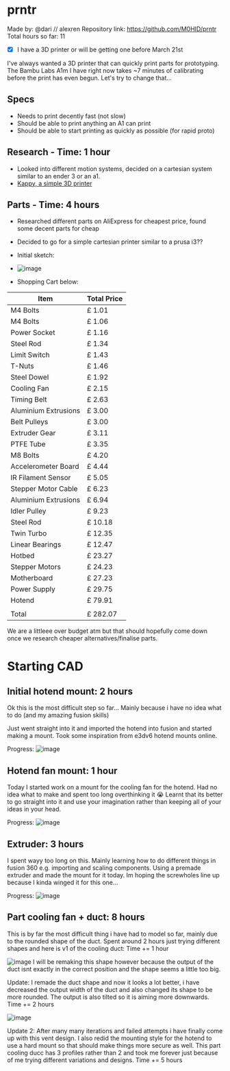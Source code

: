 # prntr
Made by: @dari // alexren
Repository link: https://github.com/M0HID/prntr
Total hours so far: 11

- [x] I have a 3D printer or will be getting one before March 21st

I've always wanted a 3D printer that can quickly print parts for prototyping. The Bambu Labs A1m I have right now takes ~7 minutes of calibrating before the print has even begun. Let's try to change that...

## Specs
- Needs to print decently fast (not slow)
- Should be able to print anything an A1 can print
- Should be able to start printing as quickly as possible (for rapid proto)

## Research - Time: 1 hour
- Looked into different motion systems, decided on a cartesian system similar to an ender 3 or an a1.
- [Kappy, a simple 3D printer](https://www.google.com/url?sa=i&url=https%3A%2F%2Fwww.youtube.com%2Fwatch%3Fv%3DfQB077PBMZ0&psig=AOvVaw0-DsXJjWiAjD6cZEaGG2r8&ust=1738670582802000&source=images&cd=vfe&opi=89978449&ved=0CBcQjhxqFwoTCKDiuee6p4sDFQAAAAAdAAAAABAE)

## Parts - Time: 4 hours
- Researched different parts on AliExpress for cheapest price, found some decent parts for cheap
- Decided to go for a simple cartesian printer similar to a prusa i3??
- Initial sketch:
- ![image](https://github.com/user-attachments/assets/b0811393-5efd-439d-87b6-c3a57fc865ec)

- Shopping Cart below:


| Item                 | Total  Price    |
|----------------------|-----------------|
| M4 Bolts             |  £        1.01  |
| M4 Bolts             |  £        1.06  |
| Power Socket         |  £        1.16  |
| Steel Rod            |  £        1.34  |
| Limit Switch         |  £        1.43  |
| T-Nuts               |  £        1.46  |
| Steel Dowel          |  £        1.92  |
| Cooling Fan          |  £        2.15  |
| Timing Belt          |  £        2.63  |
| Aluminium Extrusions |  £        3.00  |
| Belt Pulleys         |  £        3.00  |
| Extruder Gear        |  £        3.11  |
| PTFE Tube            |  £        3.35  |
| M8 Bolts             |  £        4.20  |
| Accelerometer Board  |  £        4.44  |
| IR Filament Sensor   |  £        5.05  |
| Stepper Motor Cable  |  £        6.23  |
| Aluminium Extrusions |  £        6.94  |
| Idler Pulley         |  £        9.23  |
| Steel Rod            |  £     10.18    |
| Twin Turbo           |  £     12.35    |
| Linear Bearings      |  £     12.47    |
| Hotbed               |  £     23.27    |
| Stepper Motors       |  £     24.23    |
| Motherboard          |  £     27.23    |
| Power Supply         |  £     29.75    |
| Hotend               |  £     79.91    |
|                      |                 |
| Total                |  £  282.07      |


We are a littleee over budget atm but that should hopefully come down once we research cheaper alternatives/finalise parts.



# Starting CAD

## Initial hotend mount: 2 hours
Ok this is the most difficult step so far... Mainly because i have no idea what to do (and my amazing fusion skills)

Just went straight into it and imported the hotend into fusion and started making a mount. Took some inspiration from e3dv6 hotend mounts online.

Progress:
![image](https://github.com/user-attachments/assets/4fd18eb9-88f5-4aba-be0d-0b909c0debef)

## Hotend fan mount: 1 hour

Today I started work on a mount for the cooling fan for the hotend. Had no idea what to make and spent too long overthinking it :sob:
Learnt that its better to go straight into it and use your imagination rather than keeping all of your ideas in your head.

Progress:
![image](https://github.com/user-attachments/assets/7705d917-33b2-4436-bf3c-cbcdbf8c2eb4)

## Extruder: 3 hours

I spent wayy too long on this. Mainly learning how to do different things in fusion 360 e.g. importing and scaling components. Using a premade extruder and made the mount for it today. Im hoping the screwholes line up because I kinda winged it for this one...

Progress:
![image](https://github.com/user-attachments/assets/638ae73a-a623-49fe-aa5e-f5f60c905dd8)

## Part cooling fan + duct: 8 hours

This is by far the most difficult thing i have had to model so far, mainly due to the rounded shape of the duct. Spent around 2 hours just trying different shapes and here is v1 of the cooling duct: Time += 1 hour

![image](https://github.com/user-attachments/assets/29e03186-944a-46f8-bbf2-0930d4c9e20d)
I will be remaking this shape however because the output of the duct isnt exactly in the correct position and the shape seems a little too big.

Update: I remade the duct shape and now it looks a lot better, i have decreased the output width of the duct and also changed its shape to be more rounded. The output is also tilted so it is aiming more downwards. Time += 2 hours

![image](https://github.com/user-attachments/assets/a2de6761-0b82-495b-b77d-b459020dae20)

Update 2: After many many iterations and failed attempts i have finally come up with this vent design. I also redid the mounting style for the hotend to use a hard mount so that should make things more secure as well. This part cooling ducc has 3 profiles rather than 2 and took me forever just because of me trying different variations and designs. Time += 5 hours

